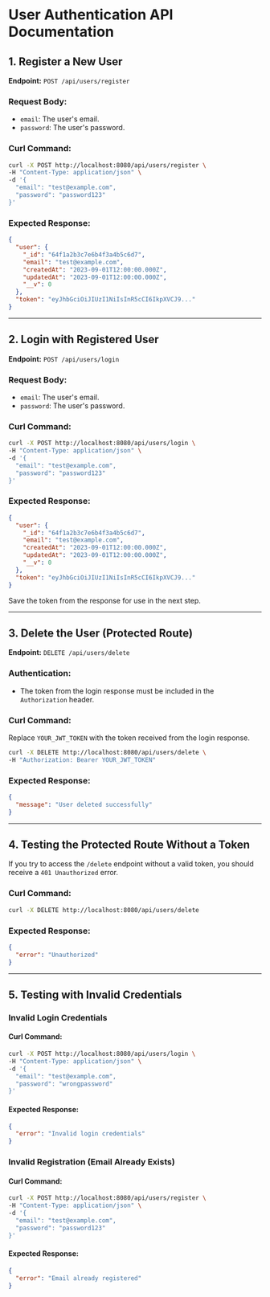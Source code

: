 # User Authentication API Documentation

## 1. Register a New User

**Endpoint:** `POST /api/users/register`

### Request Body:
- `email`: The user's email.
- `password`: The user's password.

### Curl Command:
```bash
curl -X POST http://localhost:8080/api/users/register \
-H "Content-Type: application/json" \
-d '{
  "email": "test@example.com",
  "password": "password123"
}'
```

### Expected Response:
```json
{
  "user": {
    "_id": "64f1a2b3c7e6b4f3a4b5c6d7",
    "email": "test@example.com",
    "createdAt": "2023-09-01T12:00:00.000Z",
    "updatedAt": "2023-09-01T12:00:00.000Z",
    "__v": 0
  },
  "token": "eyJhbGciOiJIUzI1NiIsInR5cCI6IkpXVCJ9..."
}
```

---

## 2. Login with Registered User

**Endpoint:** `POST /api/users/login`

### Request Body:
- `email`: The user's email.
- `password`: The user's password.

### Curl Command:
```bash
curl -X POST http://localhost:8080/api/users/login \
-H "Content-Type: application/json" \
-d '{
  "email": "test@example.com",
  "password": "password123"
}'
```

### Expected Response:
```json
{
  "user": {
    "_id": "64f1a2b3c7e6b4f3a4b5c6d7",
    "email": "test@example.com",
    "createdAt": "2023-09-01T12:00:00.000Z",
    "updatedAt": "2023-09-01T12:00:00.000Z",
    "__v": 0
  },
  "token": "eyJhbGciOiJIUzI1NiIsInR5cCI6IkpXVCJ9..."
}
```
Save the token from the response for use in the next step.

---

## 3. Delete the User (Protected Route)

**Endpoint:** `DELETE /api/users/delete`

### Authentication:
- The token from the login response must be included in the `Authorization` header.

### Curl Command:
Replace `YOUR_JWT_TOKEN` with the token received from the login response.
```bash
curl -X DELETE http://localhost:8080/api/users/delete \
-H "Authorization: Bearer YOUR_JWT_TOKEN"
```

### Expected Response:
```json
{
  "message": "User deleted successfully"
}
```

---

## 4. Testing the Protected Route Without a Token

If you try to access the `/delete` endpoint without a valid token, you should receive a `401 Unauthorized` error.

### Curl Command:
```bash
curl -X DELETE http://localhost:8080/api/users/delete
```

### Expected Response:
```json
{
  "error": "Unauthorized"
}
```

---

## 5. Testing with Invalid Credentials

### Invalid Login Credentials

#### Curl Command:
```bash
curl -X POST http://localhost:8080/api/users/login \
-H "Content-Type: application/json" \
-d '{
  "email": "test@example.com",
  "password": "wrongpassword"
}'
```

#### Expected Response:
```json
{
  "error": "Invalid login credentials"
}
```

### Invalid Registration (Email Already Exists)

#### Curl Command:
```bash
curl -X POST http://localhost:8080/api/users/register \
-H "Content-Type: application/json" \
-d '{
  "email": "test@example.com",
  "password": "password123"
}'
```

#### Expected Response:
```json
{
  "error": "Email already registered"
}
```

